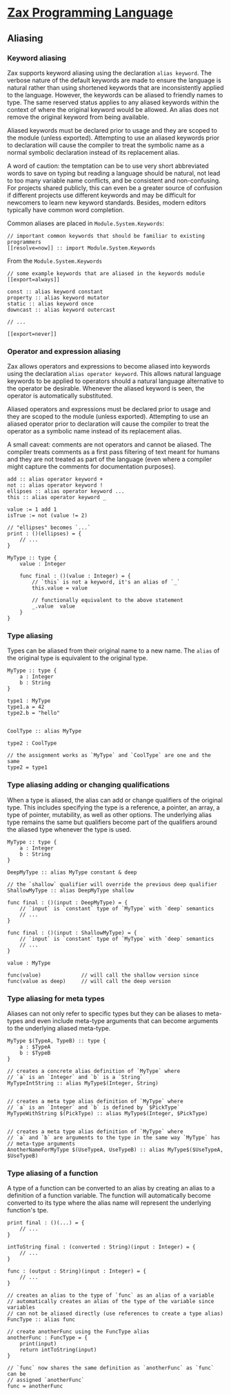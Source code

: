 
# [Zax Programming Language](index.md)

## Aliasing

### Keyword aliasing

Zax supports keyword aliasing using the declaration `alias keyword`. The verbose nature of the default keywords are made to ensure the language is natural rather than using shortened keywords that are inconsistently applied to the language. However, the keywords can be aliased to friendly names to type. The same reserved status applies to any aliased keywords within the context of where the original keyword would be allowed. An alias does not remove the original keyword from being available.

Aliased keywords must be declared prior to usage and they are scoped to the module (unless exported). Attempting to use an aliased keywords prior to declaration will cause the compiler to treat the symbolic name as a normal symbolic declaration instead of its replacement alias.

A word of caution: the temptation can be to use very short abbreviated words to save on typing but reading a language should be natural, not lead to too many variable name conflicts, and be consistent and non-confusing. For projects shared publicly, this can even be a greater source of confusion if different projects use different keywords and may be difficult for newcomers to learn new keyword standards. Besides, modern editors typically have common word completion.

Common aliases are placed in `Module.System.Keywords`:

````zax
// important common keywords that should be familiar to existing programmers
[[resolve=now]] :: import Module.System.Keywords
````

From the `Module.System.Keywords`
````
// some example keywords that are aliased in the keywords module
[[export=always]]

const :: alias keyword constant
property :: alias keyword mutator
static :: alias keyword once
downcast :: alias keyword outercast

// ...

[[export=never]]
````


### Operator and expression aliasing

Zax allows operators and expressions to become aliased into keywords using the declaration `alias operator keyword`. This allows natural language keywords to be applied to operators should a natural language alternative to the operator be desirable. Whenever the aliased keyword is seen, the operator is automatically substituted.

Aliased operators and expressions must be declared prior to usage and they are scoped to the module (unless exported). Attempting to use an aliased operator prior to declaration will cause the compiler to treat the operator as a symbolic name instead of its replacement alias.

A small caveat: comments are not operators and cannot be aliased. The compiler treats comments as a first pass filtering of text meant for humans and they are not treated as part of the language (even where a compiler might capture the comments for documentation purposes).

````zax
add :: alias operator keyword +
not :: alias operator keyword !
ellipses :: alias operator keyword ...
this :: alias operator keyword _

value := 1 add 1
isTrue := not (value != 2)

// "ellipses" becomes `...`
print : ()(ellipses) = {
    // ...
}

MyType :: type {
    value : Integer

    func final : ()(value : Integer) = {
        // `this` is not a keyword, it's an alias of `_`
        this.value = value

        // functionally equivalent to the above statement
        _.value  value
    }
}
````


### Type aliasing

Types can be aliased from their original name to a new name. The `alias` of the original type is equivalent to the original type.

````zax
MyType :: type {
    a : Integer
    b : String
}

type1 : MyType
type1.a = 42
type2.b = "hello"


CoolType :: alias MyType

type2 : CoolType

// the assignment works as `MyType` and `CoolType` are one and the same
type2 = type1
````


### Type aliasing adding or changing qualifications

When a type is aliased, the alias can add or change qualifiers of the original type. This includes specifying the type is a reference, a pointer, an array, a type of pointer, mutability, as well as other options. The underlying alias type remains the same but qualifiers become part of the qualifiers around the aliased type whenever the type is used.

````zax
MyType :: type {
    a : Integer
    b : String
}

DeepMyType :: alias MyType constant & deep

// the `shallow` qualifier will override the previous deep qualifier 
ShallowMyType :: alias DeepMyType shallow

func final : ()(input : DeepMyType) = {
    // `input` is `constant` type of `MyType` with `deep` semantics
    // ...
}

func final : ()(input : ShallowMyType) = {
    // `input` is `constant` type of `MyType` with `deep` semantics
    // ...
}

value : MyType

func(value)             // will call the shallow version since
func(value as deep)     // will call the deep version
````


### Type aliasing for meta types

Aliases can not only refer to specific types but they can be aliases to meta-types and even include meta-type arguments that can become arguments to the underlying aliased meta-type.

````zax
MyType $(TypeA, TypeB) :: type {
    a : $TypeA
    b : $TypeB
}

// creates a concrete alias definition of `MyType` where
// `a` is an `Integer` and `b` is a `String`
MyTypeIntString :: alias MyType$(Integer, String)


// creates a meta type alias definition of `MyType` where
// `a` is an `Integer` and `b` is defined by `$PickType`
MyTypeWithString $(PickType) :: alias MyType$(Integer, $PickType)


// creates a meta type alias definition of `MyType` where
// `a` and `b` are arguments to the type in the same way `MyType` has
// meta-type arguments
AnotherNameForMyType $(UseTypeA, UseTypeB) :: alias MyType$($UseTypeA, $UseTypeB)
````


### Type aliasing of a function

A type of a function can be converted to an alias by creating an alias to a definition of a function variable. The function will automatically become converted to its type where the alias name will represent the underlying function's tpe.

````zax
print final : ()(...) = {
    // ...
}

intToString final : (converted : String)(input : Integer) = {
    // ...
}

func : (output : String)(input : Integer) = {
    // ...
}

// creates an alias to the type of `func` as an alias of a variable
// automatically creates an alias of the type of the variable since variables
// can not be aliased directly (use references to create a type alias)
FuncType :: alias func

// create anotherFunc using the FuncType alias
anotherFunc : FuncType = {
    print(input)
    return intToString(input)
}

// `func` now shares the same definition as `anotherFunc` as `func` can be
// assigned `anotherFunc`
func = anotherFunc
````

